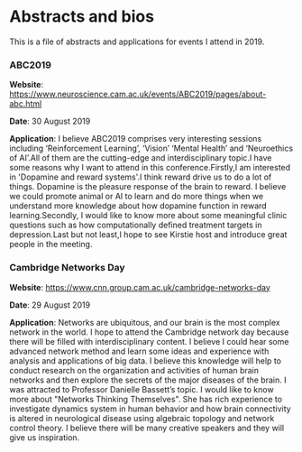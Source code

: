 # Abstracts and bios

This is a file of abstracts and applications for events I attend in 2019.
### ABC2019

**Website**: https://www.neuroscience.cam.ac.uk/events/ABC2019/pages/about-abc.html

**Date**: 30 August 2019

**Application**: I believe ABC2019  comprises very interesting sessions including ‘Reinforcement Learning’, ‘Vision’ ‘Mental Health’ and ‘Neuroethics of AI’.All of them are the cutting-edge and interdisciplinary topic.I have some reasons why I want to attend in this conference.Firstly,I am interested in 'Dopamine and reward systems'.I think reward drive us to do a lot of things. Dopamine is the pleasure response of the brain to reward. I believe we could promote animal or AI to learn and do more things when we understand more knowledge about how dopamine function in reward learning.Secondly, I would like to know more about some meaningful clinic questions such as how computationally defined treatment targets in depression.Last but not least,I hope to see Kirstie host and introduce great people in the meeting.

### Cambridge Networks Day

**Website**: https://www.cnn.group.cam.ac.uk/cambridge-networks-day

**Date**: 29 August 2019

**Application**: Networks are ubiquitous, and our brain is the most complex network in the world.
I hope to attend the Cambridge network day because there will be filled with interdisciplinary content.
I believe I could hear some advanced network method and learn some ideas and experience with analysis and applications of big data. 
I believe this knowledge will help to conduct research on the organization and activities of human brain networks and then explore the secrets of the major diseases of the brain.
I was attracted to Professor Danielle Bassett’s topic.
I would like to know more about "Networks Thinking Themselves". 
She has rich experience to investigate dynamics system in human behavior and how brain connectivity is altered in neurological disease using algebraic topology and network control theory.
I believe there will be many creative speakers and they will give us inspiration.
